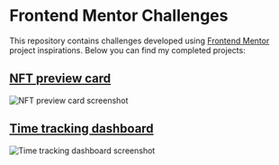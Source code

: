 # Frontend Mentor Challenges

This repository contains challenges developed using [Frontend Mentor](https://www.frontendmentor.io) project inspirations. Below you can find my completed projects:

## [NFT preview card](https://github.com/danilovilhena/frontend-mentor-challenges/tree/main/nft-preview-card)
![NFT preview card screenshot](https://user-images.githubusercontent.com/54288190/142728978-ce06523e-29ac-4d3c-88b3-cc6fb477e316.png)

## [Time tracking dashboard](https://github.com/danilovilhena/frontend-mentor-challenges/tree/main/time-tracking-dashboard)
![Time tracking dashboard screenshot](https://user-images.githubusercontent.com/54288190/142954162-a1c4908c-6208-4d48-bba3-1e6a780b3aa2.png)

